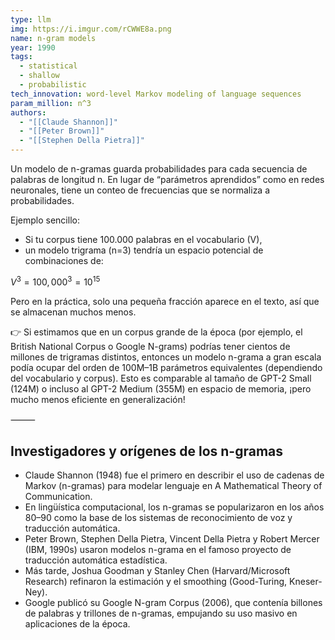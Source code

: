 ```yaml
---
type: llm
img: https://i.imgur.com/rCWWE8a.png
name: n-gram models
year: 1990
tags:
  - statistical
  - shallow
  - probabilistic
tech_innovation: word-level Markov modeling of language sequences
param_million: n^3
authors:
  - "[[Claude Shannon]]"
  - "[[Peter Brown]]"
  - "[[Stephen Della Pietra]]"
---
```




Un modelo de n-gramas guarda probabilidades para cada secuencia de palabras de longitud n.
En lugar de “parámetros aprendidos” como en redes neuronales, tiene un conteo de frecuencias que se normaliza a probabilidades.

Ejemplo sencillo:
- Si tu corpus tiene 100.000 palabras en el vocabulario (V),
- un modelo trigrama (n=3) tendría un espacio potencial de combinaciones de:

$V^3 = 100,000^3 = 10^{15}$


Pero en la práctica, solo una pequeña fracción aparece en el texto, así que se almacenan muchos menos.

👉 Si estimamos que en un corpus grande de la época (por ejemplo, el British National Corpus o Google N-grams) podrías tener cientos de millones de trigramas distintos, entonces un modelo n-grama a gran escala podía ocupar del orden de 100M–1B parámetros equivalentes (dependiendo del vocabulario y corpus).
Esto es comparable al tamaño de GPT-2 Small (124M) o incluso al GPT-2 Medium (355M) en espacio de memoria, ¡pero mucho menos eficiente en generalización!


⸻

## Investigadores y orígenes de los n-gramas

- Claude Shannon (1948) fue el primero en describir el uso de cadenas de Markov (n-gramas) para modelar lenguaje en A Mathematical Theory of Communication.
- En lingüística computacional, los n-gramas se popularizaron en los años 80–90 como la base de los sistemas de reconocimiento de voz y traducción automática.
- Peter Brown, Stephen Della Pietra, Vincent Della Pietra y Robert Mercer (IBM, 1990s) usaron modelos n-grama en el famoso proyecto de traducción automática estadística.
- Más tarde, Joshua Goodman y Stanley Chen (Harvard/Microsoft Research) refinaron la estimación y el smoothing (Good-Turing, Kneser-Ney).
- Google publicó su Google N-gram Corpus (2006), que contenía billones de palabras y trillones de n-gramas, empujando su uso masivo en aplicaciones de la época.